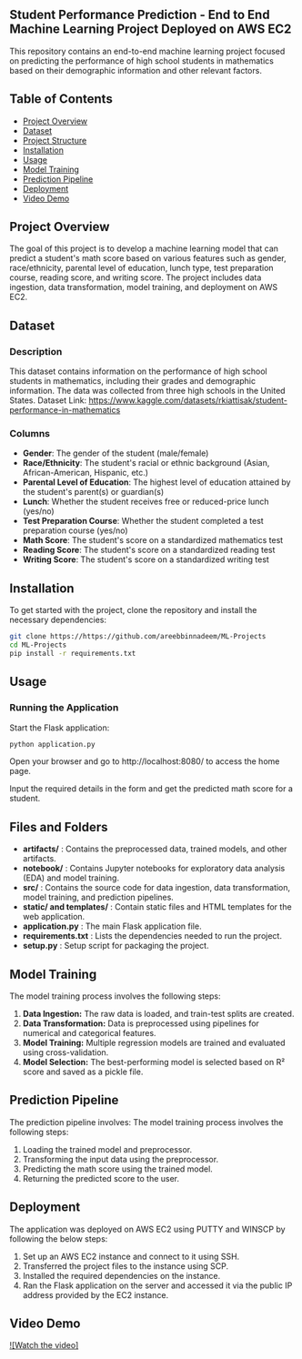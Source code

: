 ## Student Performance Prediction - End to End Machine Learning Project Deployed on AWS EC2

This repository contains an end-to-end machine learning project focused on predicting the performance of high school students in mathematics based on their demographic information and other relevant factors.

## Table of Contents
- [Project Overview](#project-overview)
- [Dataset](#dataset)
- [Project Structure](#project-structure)
- [Installation](#installation)
- [Usage](#usage)
- [Model Training](#model-training)
- [Prediction Pipeline](#prediction-pipeline)
- [Deployment](#deployment)
- [Video Demo](#video-demo)

## Project Overview
The goal of this project is to develop a machine learning model that can predict a student's math score based on various features such as gender, race/ethnicity, parental level of education, lunch type, test preparation course, reading score, and writing score. The project includes data ingestion, data transformation, model training, and deployment on AWS EC2.

## Dataset
### Description
This dataset contains information on the performance of high school students in mathematics, including their grades and demographic information. The data was collected from three high schools in the United States.
Dataset Link: https://www.kaggle.com/datasets/rkiattisak/student-performance-in-mathematics

### Columns
- **Gender**: The gender of the student (male/female)
- **Race/Ethnicity**: The student's racial or ethnic background (Asian, African-American, Hispanic, etc.)
- **Parental Level of Education**: The highest level of education attained by the student's parent(s) or guardian(s)
- **Lunch**: Whether the student receives free or reduced-price lunch (yes/no)
- **Test Preparation Course**: Whether the student completed a test preparation course (yes/no)
- **Math Score**: The student's score on a standardized mathematics test
- **Reading Score**: The student's score on a standardized reading test
- **Writing Score**: The student's score on a standardized writing test


## Installation
To get started with the project, clone the repository and install the necessary dependencies:

```bash
git clone https://https://github.com/areebbinnadeem/ML-Projects
cd ML-Projects
pip install -r requirements.txt
```


## Usage

### Running the Application
Start the Flask application:

```bash
python application.py
```


Open your browser and go to http://localhost:8080/ to access the home page.

Input the required details in the form and get the predicted math score for a student.

## Files and Folders
- **artifacts/** : Contains the preprocessed data, trained models, and other artifacts.
- **notebook/** : Contains Jupyter notebooks for exploratory data analysis (EDA) and model training.
- **src/** : Contains the source code for data ingestion, data transformation, model training, and prediction pipelines.
- **static/ and templates/** : Contain static files and HTML templates for the web application.
- **application.py** : The main Flask application file.
- **requirements.txt** : Lists the dependencies needed to run the project.
- **setup.py** : Setup script for packaging the project.

## Model Training

The model training process involves the following steps:
1. **Data Ingestion:** The raw data is loaded, and train-test splits are created.
2. **Data Transformation:** Data is preprocessed using pipelines for numerical and categorical features.
3. **Model Training:** Multiple regression models are trained and evaluated using cross-validation.
4. **Model Selection:** The best-performing model is selected based on R² score and saved as a pickle file.

## Prediction Pipeline

The prediction pipeline involves:
The model training process involves the following steps:
1. Loading the trained model and preprocessor.
2. Transforming the input data using the preprocessor.
3. Predicting the math score using the trained model.
4. Returning the predicted score to the user.

## Deployment
The application was deployed on AWS EC2 using PUTTY and WINSCP by following the below steps:
1. Set up an AWS EC2 instance and connect to it using SSH.
2. Transferred the project files to the instance using SCP.
3. Installed the required dependencies on the instance.
4. Ran the Flask application on the server and accessed it via the public IP address provided by the EC2 instance.

## Video Demo

[![Watch the video]](https://youtu.be/TOCwU-qzhb4)